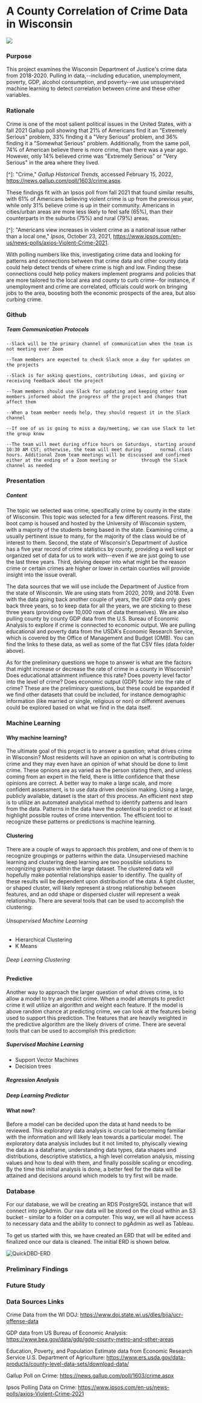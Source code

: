 # ﻿A County Correlation of Crime Data in Wisconsin
![](https://github.com/labinskin/uw-project-demo/blob/readme_branch/Readme/CoatofArms_of_Wisconsin.png)

### Purpose

This project examines the Wisconsin Department of Justice's crime data from 2018-2020. Pulling in data,--including education, unemployment, poverty, GDP, alcohol consumption, and poverty--we use unsupervised machine learning to detect correlation between crime and these other variables.

### Rationale

Crime is one of the most salient political issues in the United States, with a fall 2021 Gallup poll showing that 21% of Americans find it an "Extremely Serious" problem, 33% finding it a "Very Serious" problem, and 36% finding it a "Somewhat Serious" problem. Additionally, from the same poll, 74% of American believe there is more crime, than there was a year ago. However, only 14% believed crime was "Extremely Serious" or "Very Serious" in the area where they lived.

[^]: "Crime," *Gallup Historical Trends,* accessed February 15, 2022, https://news.gallup.com/poll/1603/crime.aspx.

 These findings fit with an Ipsos poll from fall 2021 that found similar results, with 61% of Americans believing violent crime is up from the previous year, while only 31% believe crime is up in their community. Americans in cities/urban areas are more less likely to feel safe (65%), than their counterparts in the suburbs (75%) and rural (79%) areas.

[^]: "Americans view increases in violent crime as a national issue rather than a local one," *Ipsos*, October 23, 2021, https://www.ipsos.com/en-us/news-polls/axios-Violent-Crime-2021.

With polling numbers like this, investigating crime data and looking for patterns and connections between that crime data and other county data could help detect trends of where crime is high and low. Finding these connections could help policy makers implement programs and policies that are more tailored to the local area and county to curb crime--for instance, if unemployment and crime are correlated, officials could work on bringing jobs to the area, boosting both the economic prospects of the area, but also curbing crime.

### Github

##### Team Communication Protocols

	--Slack will be the primary channel of communication when the team is not meeting over Zoom
	
	--Team members are expected to check Slack once a day for updates on the projects
	
	--Slack is for asking questions, contributing ideas, and giving or receiving feedback about the project
	
	--Team members should use Slack for updating and keeping other team members informed about the progress of the project and changes that affect them
	
	--When a team member needs help, they should request it in the Slack channel
	
	--If one of us is going to miss a day/meeting, we can use Slack to let the group know
	
	--The team will meet during office hours on Saturdays, starting around 10:30 AM CST; otherwise, the team will meet during 		normal class hours. Additional Zoom team meetings will be discussed and confirmed either at the ending of a Zoom meeting or 		through the Slack channel as needed

### Presentation

##### Content

The topic we selected was crime, specifically crime by county in the state of Wisconsin. This topic was selected for a few different reasons. First, the boot camp is housed and hosted by the University of Wisconsin system, with a majority of the students being based in the state. Examining crime, a usually pertinent issue to many, for the majority of the class would be of interest to them. Second, the state of Wisconsin's Department of Justice has a five year record of crime statistics by county, providing a well kept or organized set of data for us to work with--even if we are just going to use the last three years. Third, delving deeper into what might be the reason crime or certain crimes are higher or lower in certain counties will provide insight into the issue overall.

The data sources that we will use include the Department of Justice from the state of Wisconsin. We are using stats from 2020, 2019, and 2018. Even with the data going back another couple of years, the GDP data only goes back three years, so to keep data for all the years, we are sticking to these three years (providing over 10,000 rows of data themselves). We are also pulling county by county GDP data from the U.S. Bureau of Economic Analysis to explore if crime is connected to economic output. We are pulling educational and poverty data from the USDA's Economic Research Service, which is covered by the Office of Management and Budget (OMB). You can find the links to these data, as well as some of the flat CSV files (data folder above).

As for the preliminary questions we hope to answer is what are the factors that might increase or decrease the rate of crime in a county in Wisconsin? Does educational attainment influence this rate? Does poverty level factor into the level of crime? Does economic output (GDP) factor into the rate of crime? These are the preliminary questions, but these could be expanded if we find other datasets that could be included, for instance demographic information (like married or single, religious or non) or different avenues could be explored based on what we find in the data itself.



### Machine Learning

#### Why machine learning?

The ultimate goal of this project is to answer a question; what drives crime in Wisconsin? Most residents will have an opinion on what is contributing to crime and they may even have an opinion of what should be done to limit crime. These opnions are as varied as the person stating them, and unless coming from an expert in the field, there is little confidence that these opinions are correct. A better way to make a large scale, and more confident assessment, is to use data driven decision making. Using a large, publicly available, dataset is the start of this process. An efficient next step is to utilize an automated analytical method to identify patterns and learn from the data. Patterns in the data have the potentioal to predict or at least highlight possible routes of crime intervention. The efficient tool to recognize these patterns or predictions is machine learning.      

#### Clustering 

There are a couple of ways to approach this problem, and one of them is to recognize groupings or patterns within the data. Unsuperviesed machine learning and clustering deep learning are two possible solutions to recognizing groups within the large dataset. The clustered data will hopefully make potential relationships easier to identifiy. The quality of these results will be dependent upon distribution of the data. A tight cluster, or shaped cluster, will likely represent a strong relationship between features, and an odd shape or dispersed cluster will represent a weak relationship. There are several tools that can be used to accomplish the clustering:  

###### Unsupervised Machine Learning

* Hierarchical Clustering
* K Means

###### Deep Learning Clustering

#### Predictive

Another way to approach the larger question of what drives crime, is to allow a model to try an predict crime. When a model attempts to predict crime it will utilize an algorithm and weight each feature. If the model is above random chance at predicting crime, we can look at the features being used to support this prediction. The features that are heavily weighted in the predictive algorithm are the likely drivers of crime. There are several tools that can be used to accomplish this prediction:

##### Supervised Machine Learning

* Support Vector Machines
* Decision trees

##### Regression Analysis

##### Deep Learning Predictor

#### What now?

Before a model can be decided upon the data at hand needs to be reviewed. This exploratory data analysis is crucial to becomeing familiar with the information and will likely lean towards a particular model. The exploratory data analysis includes but it not limited to, phyiscally viewing the data as a dataframe, understanding data types, data shapes and distributions, descriptive statistics, a high level correlation analysis, missing values and how to deal with them, and finally possible scaling or encoding. By the time this initial analysis is done, a better feel for the data will be attained and decisions around which models to try first will be made. 

### Database

For our database, we will be creating an RDS PostgreSQL instance that will connect into pgAdmin. Our raw data will be stored on the cloud within an S3 bucket - similar to a folder on a computer. This way, we will all have access to necessary data and the ability to connect to pgAdmin as well as Tableau.

To get us started with this, we have created an ERD that will be edited and finalized once our data is cleaned. The initial ERD is shown below.

![QuickDBD-ERD](https://user-images.githubusercontent.com/90646961/152706722-baa14836-0028-4489-8117-87d04878729f.png)

### Preliminary Findings

### Future Study

### Data Sources Links

Crime Data from the WI DOJ: https://www.doj.state.wi.us/dles/bjia/ucr-offense-data

GDP data from US Bureau of Economic Analysis: https://www.bea.gov/data/gdp/gdp-county-metro-and-other-areas

Education, Poverty, and Population Estimate data from Economic Research Service U.S. Department of Agriculture: https://www.ers.usda.gov/data-products/county-level-data-sets/download-data/

Gallup Poll on Crime: https://news.gallup.com/poll/1603/crime.aspx

Ipsos Polling Data on Crime: https://www.ipsos.com/en-us/news-polls/axios-Violent-Crime-2021
